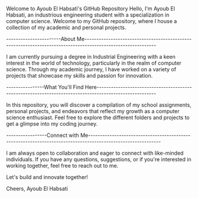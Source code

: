 Welcome to Ayoub El Habsati's GitHub Repository
Hello, I'm Ayoub El Habsati, an industrious engineering student with a specialization in computer science. Welcome to my GitHub repository,
where I house a collection of my academic and personal projects.

-----------------------About Me------------------------------------------------------------------------------------------------------------

I am currently pursuing a degree in Industrial Engineering with a keen interest in the world of technology, particularly in the realm of computer science. Through my academic journey,
I have worked on a variety of projects that showcase my skills and passion for innovation.

----------------What You'll Find Here-------------------------------------------------------------------------------------------------------

In this repository, you will discover a compilation of my school assignments, personal projects, and endeavors that reflect my growth as a computer science enthusiast.
Feel free to explore the different folders and projects to get a glimpse into my coding journey.

-----------------Connect with Me------------------------------------------------------------------------------------------------------------

I am always open to collaboration and eager to connect with like-minded individuals. If you have any questions, suggestions, or if you're interested in working together,
feel free to reach out to me.

Let's build and innovate together!

Cheers,
Ayoub El Habsati

<!---
ELHABSATI-Ayoub/ELHABSATI-Ayoub is a ✨ special ✨ repository because its `README.md` (this file) appears on your GitHub profile.
You can click the Preview link to take a look at your changes.
--->

